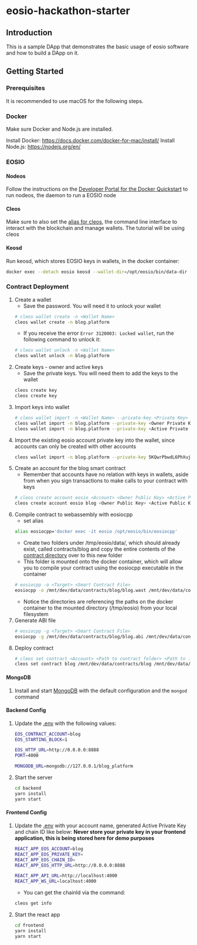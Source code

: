# eosio-hackathon-starter

## Introduction
This is a sample DApp that demonstrates the basic usage of eosio software and how to build a DApp on it.

## Getting Started

### Prerequisites

It is recommended to use macOS for the following steps.

### Docker

Make sure Docker and Node.js are installed.

Install Docker: https://docs.docker.com/docker-for-mac/install/
Install Node.js: https://nodejs.org/en/

### EOSIO

#### Nodeos
Follow the instructions on the [Developer Portal for the Docker Quickstart](https://developers.eos.io/eosio-nodeos/docs/docker-quickstart) to run nodeos, the daemon to run a EOSIO node
    
#### Cleos
Make sure to also set the [alias for cleos](https://developers.eos.io/eosio-nodeos/docs/docker-quickstart#section-cleos), the command line interface to interact with the blockchain and manage wallets. The tutorial will be using cleos

#### Keosd
Run keosd, which stores EOSIO keys in wallets, in the docker container:
```bash
docker exec --detach eosio keosd --wallet-dir=/opt/eosio/bin/data-dir --http-server-address=0.0.0.0:8900 --http-alias=keosd:8900 --http-alias=localhost:8900
```

### Contract Deployment

1.  Create a wallet
    * Save the password. You will need it to unlock your wallet
    ```bash
    # cleos wallet create -n <Wallet Name>
    cleos wallet create -n blog.platform
    ```
    * If you receive the error `Error 3120003: Locked wallet`, run the following command to unlock it: 
    ```bash
    # cleos wallet unlock -n <Wallet Name>
    cleos wallet unlock -n blog.platform
    ```
2.  Create keys - owner and active keys
    * Save the private keys. You will need them to add the keys to the wallet
    ```bash
    cleos create key
    cleos create key
    ```
3.  Import keys into wallet
    ```bash
    # cleos wallet import -n <Wallet Name> --private-key <Private Key>
    cleos wallet import -n blog.platform --private-key <Owner Private Key> 
    cleos wallet import -n blog.platform --private-key <Active Private Key>
    ``` 
4.  Import the existing eosio account private key into the wallet, since accounts can only be created with other accounts
    ```bash
    cleos wallet import -n blog.platform --private-key 5KQwrPbwdL6PhXujxW37FSSQZ1JiwsST4cqQzDeyXtP79zkvFD3
    ```
5.  Create an account for the blog smart contract
    * Remember that accounts have no relation with keys in wallets, aside from when you sign transactions to make calls to your contract with keys
    ```bash
    # cleos create account eosio <Account> <Owner Public Key> <Active Public Key>
    cleos create account eosio blog <Owner Public Key> <Active Public Key>
    ```
5.  Compile contract to webassembly with eosiocpp
    * set alias 
    ```bash
    alias eosiocpp='docker exec -it eosio /opt/eosio/bin/eosiocpp'
    ```
    * Create two folders under /tmp/eosio/data/, which should already exist, called contracts/blog and copy the entire contents of the [contract directory](https://github.com/EOSIO/eosio-hackathon-starter/blob/master/contract) over to this new folder
    * This folder is mounted onto the docker container, which will allow you to compile your contract using the eosiocpp executable in the container
    ```bash
    # eosiocpp -o <Target> <Smart Contract File>
    eosiocpp -o /mnt/dev/data/contracts/blog/blog.wast /mnt/dev/data/contracts/blog/blog.cpp
    ```
    * Notice the directories are referencing the paths on the docker container to the mounted directory (/tmp/eosio) from your local filesystem
6.  Generate ABI file
    ```bash
    # eosiocpp -g <Target> <Smart Contract File>
    eosiocpp -g /mnt/dev/data/contracts/blog/blog.abi /mnt/dev/data/contracts/blog/blog.cpp
    ```
7.  Deploy contract
    ```bash
    # cleos set contract <Account> <Path to contract folder> <Path to .wast file> <Path to .abi file>
    cleos set contract blog /mnt/dev/data/contracts/blog /mnt/dev/data/contracts/blog/blog.wast /mnt/dev/data/contracts/blog/blog.abi
    ```
#### MongoDB
1.  Install and start [MongoDB](https://www.mongodb.com/download-center?jmp=nav#community) with the default configuration and the `mongod` command

#### Backend Config
1.  Update the [.env](https://github.com/EOSIO/eosio-hackathon-starter/blob/master/backend/.env) with the following values: 
    ```bash
    EOS_CONTRACT_ACCOUNT=blog
    EOS_STARTING_BLOCK=1

    EOS_HTTP_URL=http://0.0.0.0:8888
    PORT=4000

    MONGODB_URL=mongodb://127.0.0.1/blog_platform
    ```
2.  Start the server
    ```bash
    cd backend
    yarn install
    yarn start
    ```

#### Frontend Config

1.  Update the [.env](https://github.com/EOSIO/eosio-hackathon-starter/blob/master/frontend/.env) with your account name, generated Active Private Key and chain ID like below:
    **Never store your private key in your frontend application, this is being stored here for demo purposes**
    ```bash
    REACT_APP_EOS_ACCOUNT=blog
    REACT_APP_EOS_PRIVATE_KEY=
    REACT_APP_EOS_CHAIN_ID=
    REACT_APP_EOS_HTTP_URL=http://0.0.0.0:8888

    REACT_APP_API_URL=http://localhost:4000
    REACT_APP_WS_URL=localhost:4000
    ```
    * You can get the chainId via the command:
    ```bash
    cleos get info
    ```
2.  Start the react app
    ```bash
    cd frontend
    yarn install
    yarn start
    ```

